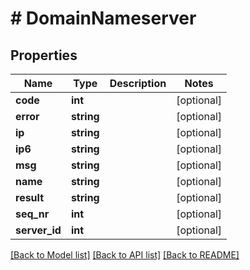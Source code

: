 # # DomainNameserver

## Properties

Name | Type | Description | Notes
------------ | ------------- | ------------- | -------------
**code** | **int** |  | [optional]
**error** | **string** |  | [optional]
**ip** | **string** |  | [optional]
**ip6** | **string** |  | [optional]
**msg** | **string** |  | [optional]
**name** | **string** |  | [optional]
**result** | **string** |  | [optional]
**seq_nr** | **int** |  | [optional]
**server_id** | **int** |  | [optional]

[[Back to Model list]](../../README.md#models) [[Back to API list]](../../README.md#endpoints) [[Back to README]](../../README.md)

